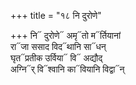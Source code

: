 +++
title = "१८ नि दुरोणे"

+++
नि᳓ दुरोणे᳓ अमृ᳓तो म᳓र्तियानां  
रा᳓जा ससाद विद᳓थानि सा᳓धन्  
घृत᳓प्रतीक उर्विया᳓ वि᳓ अद्यौद्  
अग्नि᳓र् वि᳓श्वानि का᳓वियानि विद्वा᳓न्